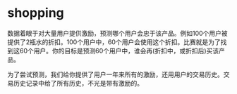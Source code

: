 shopping
========

数据着眼于对大量用户提供激励，预测哪个用户会忠于该产品。例如100个用户被提供了2瓶水的折扣。100个用户中，60个用户会使用这个折扣。比赛就是为了找到这60个用户。你的目标是预测60个用户中，谁会再(折扣中，或折扣后)买该产品。

为了尝试预测，我们给你提供了用户一年来所有的激励，还用用户的交易历史。交易历史记录中给了所有历史，不光是带有激励的。



